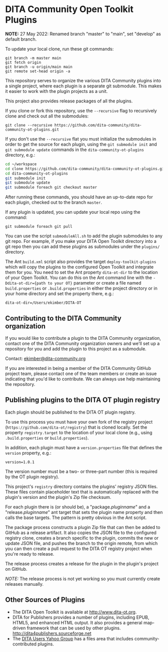 # DITA Community Open Toolkit Plugins

**NOTE:** 27 May 2022: Renamed branch "master" to "main", set "develop" as default branch.

To update your local clone, run these git commands:

```
git branch -m master main
git fetch origin
git branch -u origin/main main
git remote set-head origin -a
```

This repository serves to organize the various DITA Community plugins
into a single project, where each plugin is a separate git submodule. 
This makes it easier to work with the plugin projects as a unit.

This project also provides release packages of all the plugins.

If you clone or fork this repository, use the `--recursive` flag to recursively 
clone and check out all the submodules:

```
git clone --recursive https://github.com/dita-community/dita-community-ot-plugins.git
```

If you don't use the `--recursive` flat you must initialize the
submodules in order to get the source for each plugin, using the `git submodule init` and `git submodule update` commands in the `dita-community-ot-plugins` directory, e.g.:

```bash
cd ~/workspace
cd clone https://github.com/dita-community/dita-community-ot-plugins.git
cd dita-community-ot-plugins
git submodule init
git submodule update
git submodule foreach git checkout master
```

After running these commands, you should have an up-to-date repo for each plugin, checked out to the branch `master`.

If any plugin is updated, you can update your local repo using the command:

```
git submodule foreach git pull
```

You can use the script `submoduleAll.sh` to add the plugin submodules to any git repo. For example, if you make your DITA Open Toolkit directory into a git repo then you can add these plugins as submodules under the `plugins/` directory.

The Ant `build.xml` script also provides the target `deploy-toolkit-plugins` which will copy the plugins to the configured Open Toolkit and integrate them for you. You need to set the Ant property `dita-ot-dir` to the location of your Open Toolkit. You can do this on the Ant command line with the `-Ddita-ot-dir={path to your OT}` parameter or create a file named `build.properties` or `.build.properties` in either the project directory or in your home directory and set the property there, e.g.:

```
dita-ot-dir=/Users/ekimber/DITA-OT
```

## Contributing to the DITA Community organization

If you would like to contribute a plugin to the DITA Community organization, contact one of the DITA Community organization owners and we'll set up a repository for you and add the plugin to this project as a submodule.

Contact: ekimber@dita-community.org


If you are interested in being a member of the DITA Community GitHub project team, please contact one of the team members or create an issue indicating that you'd like to contribute. We can always use help maintaining the repository.

## Publishing plugins to the DITA OT plugin registry

Each plugin should be published to the DITA OT plugin registry.

To use this process you must have your own fork of the registry project (`https://github.com/dita-ot/registry`) that is cloned locally.
Set the property `registry.target` to the location of your local clone (e.g., using `.build.properties` or `build.properties`).

In addition, each plugin must have a `version.properties` file that defines the `version` property, e.g.:

```
version=1.0.1
```

The version number must be a two- or three-part number (this is required by the OT plugin registry).

This project's `registry` directory contains the plugins' registry JSON files. These files contain placeholder text that is automatically
replaced with the plugin's version and the plugin's Zip file checksum.

For each plugin there is (or should be), a "package._pluginname_" and a "release._pluginname_" ant target that sets the plugin name property and then calls the base targets. The pattern is pretty obvious in the Ant script.

The package process constructs a plugin Zip file that can then be added to GitHub as a release artifact. It also copies the JSON file to the configured registry clone, creates a branch specific to the plugin, commits the new or update JSON file, and pushes the branch to the origin remote, from which you can then create a pull request to the DITA OT registry project when you're ready to release.

The release process creates a release for the plugin in the plugin's project on GitHub.

*NOTE:* The release process is not yet working so you must currently create releases manually. 

## Other Sources of Plugins

* The DITA Open Toolkit is available at http://www.dita-ot.org. 
* DITA for Publishers provides a number of plugins, including EPUB, HTML5, and 
  enhanced HTML output. It also provides a general map-driven framework that
  can be used by other plugins. http://dita4publishers.sourceforge.net
* The [DITA Users Yahoo Group](https://groups.yahoo.com/neo/groups/dita-users/info) has a files area that includes community-contributed plugins.  
